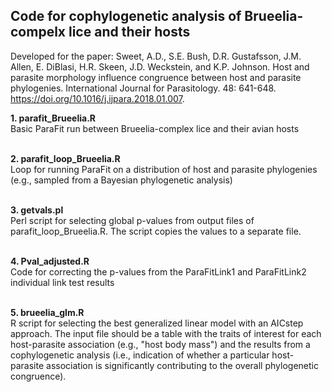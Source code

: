 ## Code for cophylogenetic analysis of Brueelia-compelx lice and their hosts

Developed for the paper: Sweet, A.D., S.E. Bush, D.R. Gustafsson, J.M. Allen, E. DiBlasi, H.R. Skeen, J.D. Weckstein, and K.P. Johnson. Host and parasite morphology influence congruence between host and parasite phylogenies. International Journal for Parasitology. 48: 641-648. https://doi.org/10.1016/j.ijpara.2018.01.007.

<b>1. parafit_Brueelia.R</b>
<br>Basic ParaFit run between Brueelia-complex lice and their avian hosts

<br><b>2. parafit_loop_Brueelia.R</b></br>
Loop for running ParaFit on a distribution of host and parasite phylogenies (e.g., sampled from a Bayesian phylogenetic analysis)

<br><b>3. getvals.pl</b></br>
Perl script for selecting global p-values from output files of parafit_loop_Brueelia.R. The script copies the values to a separate file.

<br><b>4. Pval_adjusted.R</b></br>
Code for correcting the p-values from the ParaFitLink1 and ParaFitLink2 individual link test results

<br><b>5. brueelia_glm.R</b></br>
R script for selecting the best generalized linear model with an AICstep approach. The input file should be a table with the traits of interest for each host-parasite association (e.g., "host body mass") and the results from a cophylogenetic analysis (i.e., indication of whether a particular host-parasite association is significantly contributing to the overall phylogenetic congruence). 
